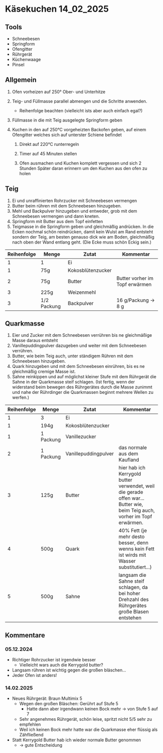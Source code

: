 # Käsekuchen 14_02_2025

## Tools

- Schneebesen
- Springform
- Ofengitter
- Rührgerät
- Küchenwaage
- Pinsel

## Allgemein

1. Ofen vorheizen auf 250° Ober- und Unterhitze
2. Teig- und Füllmasse parallel abmengen und die Schritte anwenden.

    - Reihenfolge beachten (vielleicht ists aber auch einfach egal?)

3. Füllmasse in die mit Teig ausgelegte Springform geben

4. Kuchen in den auf 250°C vorgeheizten Backofen geben, auf einem Ofengitter welches sich auf unterster Schiene befindet

    1. Direkt auf 220°C runterregeln

    2. Timer auf 45 Minuten stellen

    3. Ofen ausmachen und Kuchen komplett vergessen und sich 2 Stunden Später daran erinnern um den Kuchen aus den ofen zu holen

## Teig

1. Ei und unraffinierten Rohrzucker mit Schneebesen vermengen
2. Butter beim rühren mit dem Schneebesen hinzugeben.
3. Mehl und Backpulver hinzugeben und entweder, grob mit dem Schneebesen vermengen und dann kneten.
4. Springform mit Butter aus dem Topf einfetten
5. Teigmasse in die Springform geben und gleichmäßig andrücken. In die Ecken nochmal schön reindrücken, damit kein Wulst am Rand entsteht sondern der Teig, am besten genauso dick wie am Boden, gleichmäßig nach oben der Wand entlang geht.  (Die Ecke muss schön Eckig sein.)

| Reihenfolge | Menge       | Zutat             | Kommentar                      |
| ----------- | ----------- | ----------------- | ------------------------------ |
| 1           | 1           | Ei                |                                |
| 1           | 75g         | Kokosblütenzucker |                                |
| 2           | 75g         | Butter            | Butter vorher im Topf erwärmen |
| 3           | 225g        | Weizenmehl        |                                |
| 3           | 1/2 Packung | Backpulver        | 16 g/Packung -> 8 g            |

## Quarkmasse

1. Eier und Zucker mit dem Schneebesen verrühren bis ne gleichmäßige Masse daraus entsteht
2. Vanillepuddingpulver dazugeben und weiter mit dem Schneebesen verrühren.
3. Butter, wie beim Teig auch, unter ständigem Rühren mit dem Schneebesen hinzugeben.
4. Quark hinzugeben und mit dem Schneebesen einrühren, bis es ne gleichmäßig cremige Masse ist.
5. Sahne reinkippen und auf möglichst kleiner Stufe mit dem Rührgerät die Sahne in der Quarkmasse steif schlagen. (Ist fertig, wenn der widerstand beim bewegen des Rührgerätes durch die Masse zunimmt und nahe der Rührdinger die Quarkmassen beginnt mehrere Wellen zu werfen.)

| Reihenfolge | Menge     | Zutat                | Kommentar                                                                                                                  |
| ----------- | --------- | -------------------- | -------------------------------------------------------------------------------------------------------------------------- |
| 1           | 3         | Ei                   |                                                                                                                            |
| 1           | 194g      | Kokosblütenzucker    |                                                                                                                            |
| 1           | 1 Packung | Vanillezucker        |                                                                                                                            |
| 2           | 1 Packung | Vanillepuddingpulver | das normale aus dem Kaufland                                                                                               |
| 3           | 125g      | Butter               | hier hab ich Kerrygold butter verwendet, weil die gerade offen war... Butter wie, beim Teig auch, vorher im Topf erwärmen. |
| 4           | 500g      | Quark                | 40% Fett (je mehr desto besser, denn wenns kein Fett ist wirds mit Wasser substitutiert...)                                |
| 5           | 500g      | Sahne                | langsam die Sahne steif schlagen, da bei hoher Drehzahl des Rührgerätes große Blasen entstehen                             |

## Kommentare

### 05.12.2024

- Richtiger Rohrzucker ist irgendwie besser
  - Vielleicht wars auch die Kerrygold butter?
- Langsam rühren ist wichtig gegen die großen bläschen...
- Jeder Ofen ist anders!

### 14.02.2025

- Neues Rührgerät: Braun Multimix 5
  - Wegen den großen Bläschen: Gerührt auf Stufe 5
    - Hatte dann aber irgendwann keinen Bock mehr -> von Stufe 5 auf 7
  - Sehr angenehmes Rührgerät, schön leise, spritzt nicht 5/5 sehr zu empfehlen
  - Weil ich keinen Bock mehr hatte war die Quarkmasse eher flüssig als Zähfließend
- Statt Kerrygold Butter hab ich wieder normale Butter genommen
  - -> gute Entscheidung